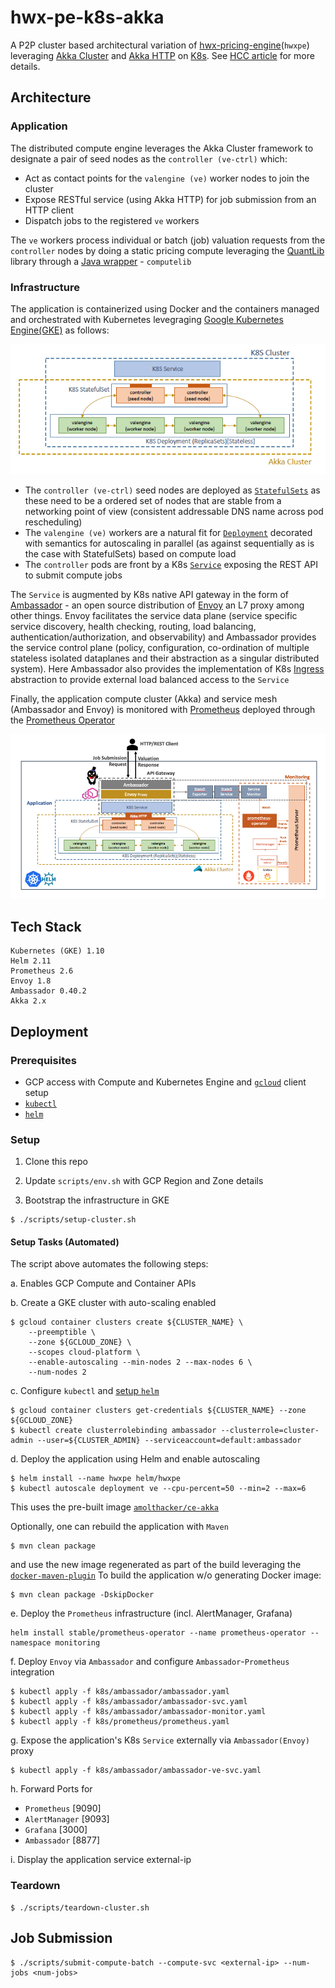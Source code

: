 # hwx-pe-k8s-akka

A P2P cluster based architectural variation of [hwx-pricing-engine](https://github.com/amolthacker/hwx-pricing-engine)(`hwxpe`) leveraging [Akka Cluster](https://doc.akka.io/docs/akka/current/common/cluster.html) and [Akka HTTP](https://doc.akka.io/docs/akka-http/current/introduction.html) on [K8s](https://kubernetes.io/).
See [HCC article](https://community.hortonworks.com/articles/232285/flexing-your-compute-muscle-with-kubernetes-part-2.html) for more details.

## Architecture

### Application

The distributed compute engine leverages the Akka Cluster framework to designate a pair of seed nodes as the `controller (ve-ctrl)` which:
 * Act as contact points for the `valengine (ve)` worker nodes to join the cluster
 * Expose RESTful service (using Akka HTTP) for job submission from an HTTP client
 * Dispatch jobs to the registered `ve` workers
 
The `ve` workers process individual or batch (job) valuation requests from the `controller` nodes by doing a static 
pricing compute leveraging the [QuantLib](https://www.quantlib.org/) library through a [Java wrapper](https://github.com/amolthacker/hwx-pricing-engine/tree/master/compute/src/main/java/com/hwx/pe/valengine/spark) - `computelib`


### Infrastructure

The application is containerized using Docker and the containers managed and orchestrated with Kubernetes levegraging [Google Kubernetes Engine(GKE)](https://cloud.google.com/kubernetes-engine/) as follows:

![K8S-AKKA](images/k8s-akka.png)

 * The `controller (ve-ctrl)` seed nodes are deployed as [`StatefulSets`](https://kubernetes.io/docs/concepts/workloads/controllers/statefulset/) as these need to be a ordered set of nodes that are stable from a networking point of view (consistent addressable DNS name across pod rescheduling)
 * The `valengine (ve)` workers are a natural fit for [`Deployment`](https://kubernetes.io/docs/concepts/workloads/controllers/deployment/) decorated with semantics for autoscaling in parallel (as against sequentially as is the case with StatefulSets) based on compute load
 * The `controller` pods are front by a K8s [`Service`](https://kubernetes.io/docs/concepts/services-networking/service/) exposing the REST API to submit compute jobs

The `Service` is augmented by K8s native API gateway in the form of [Ambassador](https://www.getambassador.io/) - an open source distribution of [Envoy](https://www.envoyproxy.io/) an L7 proxy among other things. 
Envoy facilitates the service data plane (service specific service discovery, health checking, routing, load balancing, authentication/authorization, and observability) and Ambassador provides the service control plane (policy, configuration, co-ordination of multiple stateless isolated dataplanes and their abstraction as a singular distributed system). Here Ambassador also provides the implementation of K8s [Ingress](https://kubernetes.io/docs/concepts/services-networking/ingress/) abstraction to provide external load balanced access to the `Service`

Finally, the application compute cluster (Akka) and service mesh (Ambassador and Envoy) is monitored with [Prometheus](https://prometheus.io/) deployed through the [Prometheus Operator](https://github.com/coreos/prometheus-operator)

![ARCH](images/arch.png)

## Tech Stack

```
Kubernetes (GKE) 1.10
Helm 2.11
Prometheus 2.6
Envoy 1.8
Ambassador 0.40.2
Akka 2.x
```


## Deployment

### Prerequisites

 * GCP access with Compute and Kubernetes Engine and [`gcloud`](https://cloud.google.com/sdk/gcloud/) client setup
 * [`kubectl`](https://kubernetes.io/docs/reference/kubectl/overview/)
 * [`helm`](https://helm.sh/)
 
### Setup

 1. Clone this repo
 
 2. Update `scripts/env.sh` with GCP Region and Zone details

 3. Bootstrap the infrastructure in GKE
 ```
 $ ./scripts/setup-cluster.sh
 ```

#### Setup Tasks (Automated)
 The script above automates the following steps:

  a. Enables GCP Compute and Container APIs

  b. Create a GKE cluster with auto-scaling enabled
  ```
  $ gcloud container clusters create ${CLUSTER_NAME} \
      --preemptible \
      --zone ${GCLOUD_ZONE} \
      --scopes cloud-platform \
      --enable-autoscaling --min-nodes 2 --max-nodes 6 \
      --num-nodes 2
  ```

  c. Configure `kubectl` and [setup `helm`]()
  ```
  $ gcloud container clusters get-credentials ${CLUSTER_NAME} --zone ${GCLOUD_ZONE}
  $ kubectl create clusterrolebinding ambassador --clusterrole=cluster-admin --user=${CLUSTER_ADMIN} --serviceaccount=default:ambassador
  ```

  d. Deploy the application using Helm and enable autoscaling
  ```
  $ helm install --name hwxpe helm/hwxpe
  $ kubectl autoscale deployment ve --cpu-percent=50 --min=2 --max=6
  ```
  This uses the pre-built image [`amolthacker/ce-akka`](https://cloud.docker.com/u/amolthacker/repository/docker/amolthacker/ce-akka)

  Optionally, one can rebuild the application with `Maven`
  ```
  $ mvn clean package
  ```
  and use the new image regenerated as part of the build leveraging the [`docker-maven-plugin`](https://github.com/spotify/docker-maven-plugin)
  To build the application w/o generating Docker image:
  ```
  $ mvn clean package -DskipDocker
  ```

  e. Deploy the `Prometheus` infrastructure (incl. AlertManager, Grafana)
  ```
  helm install stable/prometheus-operator --name prometheus-operator --namespace monitoring
  ```

  f. Deploy `Envoy` via `Ambassador` and configure `Ambassador`-`Prometheus` integration
  ```
  $ kubectl apply -f k8s/ambassador/ambassador.yaml
  $ kubectl apply -f k8s/ambassador/ambassador-svc.yaml
  $ kubectl apply -f k8s/ambassador/ambassador-monitor.yaml
  $ kubectl apply -f k8s/prometheus/prometheus.yaml
  ```

  g. Expose the application's K8s `Service` externally via `Ambassador(Envoy)` proxy
  ```
  $ kubectl apply -f k8s/ambassador/ambassador-ve-svc.yaml
  ```

  h. Forward Ports for
   * `Prometheus` [9090]
   * `AlertManager` [9093]
   * `Grafana` [3000]
   * `Ambassador` [8877]

  i. Display the application service external-ip

### Teardown

```
$ ./scripts/teardown-cluster.sh
```
 
## Job Submission

```
$ ./scripts/submit-compute-batch --compute-svc <external-ip> --num-jobs <num-jobs>
```
